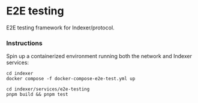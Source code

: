 # E2E testing

E2E testing framework for Indexer/protocol.

### Instructions

Spin up a containerized environment running both the network and Indexer services:

```
cd indexer
docker compose -f docker-compose-e2e-test.yml up
```

```
cd indexer/services/e2e-testing
pnpm build && pnpm test
```
